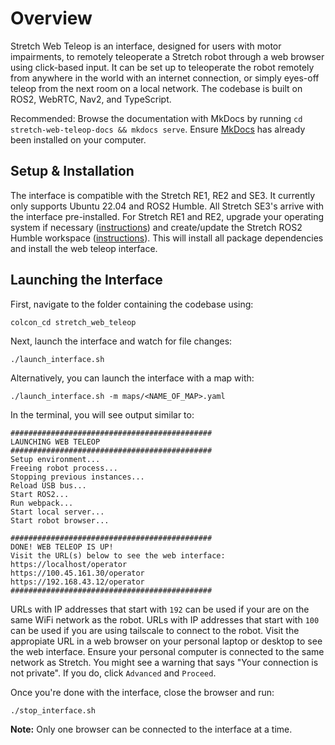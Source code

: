 # Overview

Stretch Web Teleop is an interface, designed for users with motor impairments, to remotely teleoperate a Stretch robot through a web browser using click-based input. It can be set up to teleoperate the robot remotely from anywhere in the world with an internet connection, or simply eyes-off teleop from the next room on a local network. The codebase is built on ROS2, WebRTC, Nav2, and TypeScript.

Recommended: Browse the documentation with MkDocs by running `cd stretch-web-teleop-docs && mkdocs serve`. Ensure [MkDocs](https://www.mkdocs.org/getting-started/) has already been installed on your computer.

## Setup & Installation

The interface is compatible with the Stretch RE1, RE2 and SE3. It currently only supports Ubuntu 22.04 and ROS2 Humble. All Stretch SE3's arrive with the interface pre-installed. For Stretch RE1 and RE2, upgrade your operating system if necessary ([instructions](https://docs.hello-robot.com/0.3/installation/robot_install/)) and create/update the Stretch ROS2 Humble workspace ([instructions](https://docs.hello-robot.com/0.3/installation/ros_workspace/)). This will install all package dependencies and install the web teleop interface.

## Launching the Interface

First, navigate to the folder containing the codebase using:

```
colcon_cd stretch_web_teleop
```

Next, launch the interface and watch for file changes:

```
./launch_interface.sh
```

Alternatively, you can launch the interface with a map with:

```
./launch_interface.sh -m maps/<NAME_OF_MAP>.yaml
```

In the terminal, you will see output similar to:

```
#############################################
LAUNCHING WEB TELEOP
#############################################
Setup environment...
Freeing robot process...
Stopping previous instances...
Reload USB bus...
Start ROS2...
Run webpack...
Start local server...
Start robot browser...

#############################################
DONE! WEB TELEOP IS UP!
Visit the URL(s) below to see the web interface:
https://localhost/operator
https://100.45.161.30/operator
https://192.168.43.12/operator
#############################################
```

URLs with IP addresses that start with `192` can be used if your are on the same WiFi network as the robot. URLs with IP addresses that start with `100` can be used if you are using tailscale to connect to the robot. Visit the appropiate URL in a web browser on your personal laptop or desktop to see the web interface. Ensure your personal computer is connected to the same network as Stretch. You might see a warning that says "Your connection is not private". If you do, click `Advanced` and `Proceed`.

Once you're done with the interface, close the browser and run:

```
./stop_interface.sh
```

**Note:** Only one browser can be connected to the interface at a time.
